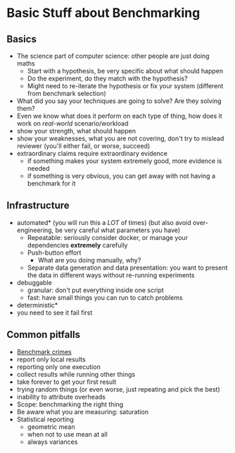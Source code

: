 # Basic Stuff about Benchmarking

## Basics
- The science part of computer science: other people are just doing maths
  - Start with a hypothesis, be very specific about what should happen
  - Do the experiment, do they match with the hypothesis?
  - Might need to re-iterate the hypothesis or fix your system (different from benchmark selection)
- What did you say your techniques are going to solve? Are they solving them?
- Even we know what does it perform on each type of thing, how does it work on *real-world* scenario/workload
- show your strength, what should happen
- show your weaknesses, what you are not covering, don't try to mislead reviewer (you'll either fail, or worse, succeed)
- extraordinary claims require extraordinary evidence
  - if something makes your system extremely good, more evidence is needed
  - if something is very obvious, you can get away with not having a benchmark for it
## Infrastructure
- automated* (you will run this a *LOT* of times) (but also avoid over-engineering, be very careful what parameters you have)
  - Repeatable: seriously consider docker, or manage your dependencies **extremely** carefully
  - Push-button effort
    - What are you doing manually, why?
  - Separate data generation and data presentation: you want to present the data in different ways without re-running experiments
- debuggable
  - granular: don't put everything inside one script
  - fast: have small things you can run to catch problems
- deterministic*
- you need to see it fail first
## Common pitfalls
- [Benchmark crimes](https://gernot-heiser.org/benchmarking-crimes.html)
- report only local results
- reporting only one execution
- collect results while running other things
- take forever to get your first result
- trying random things (or even worse, just repeating and pick the best)
- inability to attribute overheads
- Scope: benchmarking the right thing
- Be aware what you are measuring: saturation
- Statistical reporting
  - geometric mean
  - when not to use mean at all
  - always variances
